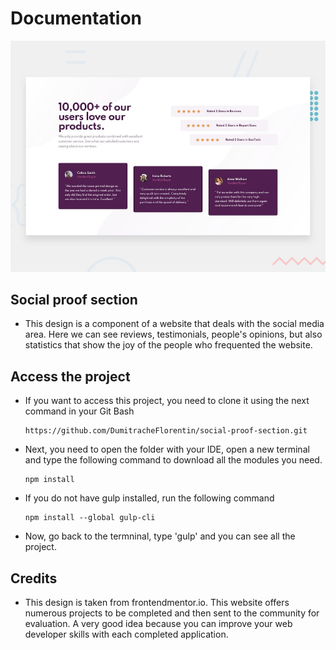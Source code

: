 # Documentation

![Design preview for the Social proof section coding challenge](./design/desktop-preview.jpg)

## Social proof section

- This design is a component of a website that deals with the social media area. Here we can see reviews, testimonials, people's opinions, but also statistics that show the joy of the people who frequented the website.

## Access the project

- If you want to access this project, you need to clone it using the next command in your Git Bash

  ```
  https://github.com/DumitracheFlorentin/social-proof-section.git
  ```
 
- Next, you need to open the folder with your IDE, open a new terminal and type the following command to download all the modules you need.

  ```
  npm install
  ```
  
- If you do not have gulp installed, run the following command

  ```
  npm install --global gulp-cli
  ```
  
- Now, go back to the termninal, type 'gulp' and you can see all the project.

## Credits

- This design is taken from frontendmentor.io. This website offers numerous projects to be completed and then sent to the community for evaluation. A very good idea because you can improve your web developer skills with each completed application.
